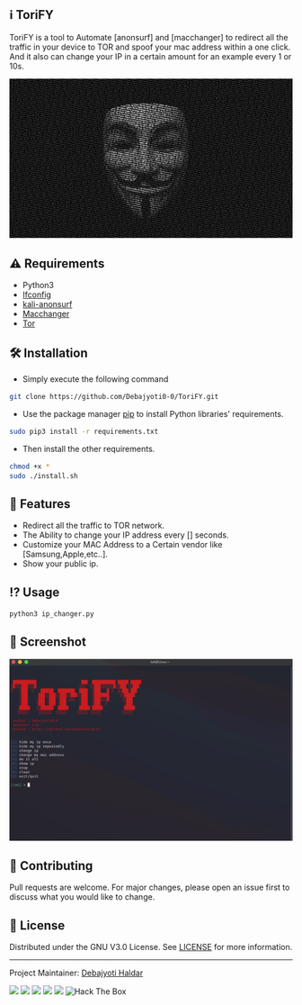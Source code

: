 ## ℹ️ ToriFY

ToriFY is a tool to Automate [anonsurf] and [macchanger] to redirect all the traffic in your device to TOR and spoof your mac address within a one click. And it also can change your IP in a certain amount for an example every 1 or 10s.


![alt text](https://github.com/Debajyoti0-0/ToriFY/blob/main/img/1650502.jpg)
                                        

##  ⚠️ Requirements

- Python3
- [Ifconfig](https://en.wikipedia.org/wiki/Ifconfig)
- [kali-anonsurf](https://github.com/Und3rf10w/kali-anonsurf)
- [Macchanger](https://da.wikipedia.org/wiki/Macchanger)
- [Tor](https://en.wikipedia.org/wiki/Tor_(network))



## 🛠️ Installation

* Simply execute the following command

```bash
git clone https://github.com/Debajyoti0-0/ToriFY.git
```
* Use the package manager [pip](https://pip.pypa.io/en/stable/) to install Python libraries' requirements.

```bash
sudo pip3 install -r requirements.txt
```
* Then install the other requirements.
```bash
chmod +x *
sudo ./install.sh
```



## 🎯 Features
- Redirect all the traffic to TOR network.
- The Ability to change your IP address every [] seconds.
- Customize your MAC Address to a Certain vendor like [Samsung,Apple,etc..].
- Show your public ip.



## ⁉️ Usage

```bash
python3 ip_changer.py
```



## 📸 Screenshot
![alt text](https://github.com/Debajyoti0-0/ToriFY/blob/main/img/ToriFY.jpg)



## 💚 Contributing

Pull requests are welcome. For major changes, please open an issue first to discuss what you would like to change.



## 🔑 License

Distributed under the GNU V3.0 License. See [LICENSE](https://github.com/Debajyoti0-0/ToriFY/blob/main/LICENSE) for more information.

-----
Project Maintainer: [Debajyoti Haldar](https://github.com/Debajyoti0-0/) 



[<img src="https://img.icons8.com/color/48/000000/instagram-new.png"/>](https://instagram.com/debajyoti0_0) [<img src="https://img.icons8.com/color/48/000000/twitter--v2.png"/>](https://twitter.com/Debajyoti077) [<img src="https://img.icons8.com/color/48/000000/domain.png"/>](https://dailycyberinfo1.blogspot.com/) [<img src="https://img.icons8.com/color/48/000000/linkedin.png"/>](https://www.linkedin.com/in/debajyoti-haldar-86ba62153/) [<img src="https://img.icons8.com/color/48/000000/facebook.png"/>](https://www.facebook.com/debajyoti.h)
<img src="http://www.hackthebox.eu/badge/image/387509" alt="Hack The Box">



